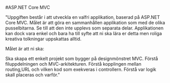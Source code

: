 #ASP.NET Core MVC

"Uppgiften består i att utveckla en valfri applikation, baserad på ASP.NET Core MVC. Målet är att göra en sammanhållen applikation som med de olika pusselbitarna. Se till att den inte upplevs som separata delar. Applikationen kan dock vara enkel och bara ha till syfte att ni ska lära er detta men roliga kreativa tolkningar uppskattas alltid.

Målet är att ni ska:

Ska skapa ett enkelt projekt som bygger på designmönstret MVC.
Förstå filuppdelningen och MVC-arkitekturen.
Förstå kopplingen mellan routing,URL och vilken kod som exekveras i controllern.
Förstå var logik skall placeras och varför."
